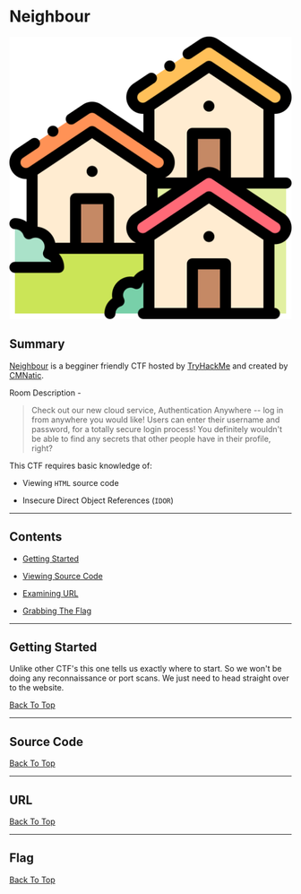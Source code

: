 # Neighbour

![Neighbour Logo](./neighbour-logo.png "Neighbour Logo")

## Summary

[Neighbour](https://tryhackme.com/room/neighbour "Neighbour CTF On TryHackMe") is a begginer friendly CTF hosted by [TryHackMe](https://tryhackme.com/ "TryHackMe Website") and created by [CMNatic](https://github.com/CMNatic "CMNatic GitHub Profile").

Room Description -

> Check out our new cloud service, Authentication Anywhere -- log in from anywhere you would like! Users can enter their username and password, for a totally secure login process! You definitely wouldn't be able to find any secrets that other people have in their profile, right?

This CTF requires basic knowledge of:

* Viewing ```HTML``` source code

* Insecure Direct Object References (```IDOR```)

---

## Contents

* [Getting Started](#getting-started "Jump To Getting Started")

* [Viewing Source Code](#source-code "Jump To Source Code")

* [Examining URL](#url "Jump To URL")

* [Grabbing The Flag](#flag "Jump To Flag")

---

## Getting Started

Unlike other CTF's this one tells us exactly where to start. So we won't be doing any reconnaissance or port scans. We just need to head straight over to the website.

[Back To Top](#neighbour "Jump To Top")

---

## Source Code



[Back To Top](#neighbour "Jump To Top")

---

## URL



[Back To Top](#neighbour "Jump To Top")

---

## Flag



[Back To Top](#neighbour "Jump To Top")
